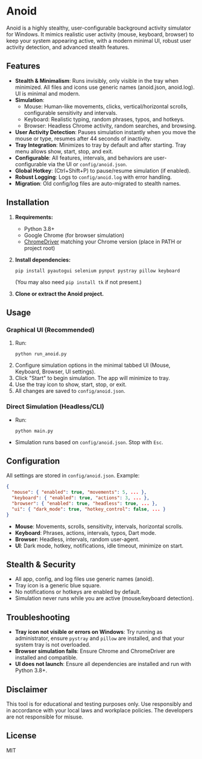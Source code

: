 # Anoid

Anoid is a highly stealthy, user-configurable background activity simulator for Windows. It mimics realistic user activity (mouse, keyboard, browser) to keep your system appearing active, with a modern minimal UI, robust user activity detection, and advanced stealth features.

## Features

- **Stealth & Minimalism**: Runs invisibly, only visible in the tray when minimized. All files and icons use generic names (anoid.json, anoid.log). UI is minimal and modern.
- **Simulation**: 
  - Mouse: Human-like movements, clicks, vertical/horizontal scrolls, configurable sensitivity and intervals.
  - Keyboard: Realistic typing, random phrases, typos, and hotkeys.
  - Browser: Headless Chrome activity, random searches, and browsing.
- **User Activity Detection**: Pauses simulation instantly when you move the mouse or type, resumes after 44 seconds of inactivity.
- **Tray Integration**: Minimizes to tray by default and after starting. Tray menu allows show, start, stop, and exit.
- **Configurable**: All features, intervals, and behaviors are user-configurable via the UI or `config/anoid.json`.
- **Global Hotkey**: (Ctrl+Shift+P) to pause/resume simulation (if enabled).
- **Robust Logging**: Logs to `config/anoid.log` with error handling.
- **Migration**: Old config/log files are auto-migrated to stealth names.

## Installation

1. **Requirements:**
   - Python 3.8+
   - Google Chrome (for browser simulation)
   - [ChromeDriver](https://chromedriver.chromium.org/downloads) matching your Chrome version (place in PATH or project root)

2. **Install dependencies:**
   ```
   pip install pyautogui selenium pynput pystray pillow keyboard
   ```
   (You may also need `pip install tk` if not present.)

3. **Clone or extract the Anoid project.**

## Usage

### Graphical UI (Recommended)

1. Run:
   ```
   python run_anoid.py
   ```
2. Configure simulation options in the minimal tabbed UI (Mouse, Keyboard, Browser, UI settings).
3. Click "Start" to begin simulation. The app will minimize to tray.
4. Use the tray icon to show, start, stop, or exit.
5. All changes are saved to `config/anoid.json`.

### Direct Simulation (Headless/CLI)

- Run:
  ```
  python main.py
  ```
- Simulation runs based on `config/anoid.json`. Stop with `Esc`.

## Configuration

All settings are stored in `config/anoid.json`. Example:
```json
{
  "mouse": { "enabled": true, "movements": 5, ... },
  "keyboard": { "enabled": true, "actions": 3, ... },
  "browser": { "enabled": true, "headless": true, ... },
  "ui": { "dark_mode": true, "hotkey_control": false, ... }
}
```
- **Mouse**: Movements, scrolls, sensitivity, intervals, horizontal scrolls.
- **Keyboard**: Phrases, actions, intervals, typos, Dart mode.
- **Browser**: Headless, intervals, random user-agent.
- **UI**: Dark mode, hotkey, notifications, idle timeout, minimize on start.

## Stealth & Security
- All app, config, and log files use generic names (anoid).
- Tray icon is a generic blue square.
- No notifications or hotkeys are enabled by default.
- Simulation never runs while you are active (mouse/keyboard detection).

## Troubleshooting
- **Tray icon not visible or errors on Windows**: Try running as administrator, ensure `pystray` and `pillow` are installed, and that your system tray is not overloaded.
- **Browser simulation fails**: Ensure Chrome and ChromeDriver are installed and compatible.
- **UI does not launch**: Ensure all dependencies are installed and run with Python 3.8+.

## Disclaimer
This tool is for educational and testing purposes only. Use responsibly and in accordance with your local laws and workplace policies. The developers are not responsible for misuse.

## License
MIT
